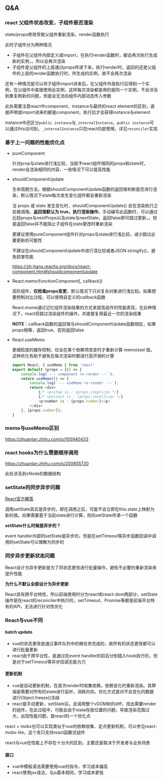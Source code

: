 ## Q&A

### react 父组件状态改变，子组件是否渲染

state/props修改导致父组件重新渲染，render函数执行

此时子组件分为两种情况

* 子组件在父组件内部定义或import，在执行render函数时，都会再次执行生成新的实例，。所以会再次渲染
* 子组件是父组件的上层通过props传递下来，执行render时，返回的还是父组件的上层的render函数执行时，所生成的实例，故不会再次渲染

还有一种情况是可以将子组件import进来后，在父组件外层执行后得到一个实例，在父组件中直接使用此实例，这样每次渲染都是用的是同一个实例，不会涉及到重复刷新的问题，但是会无法向组件内部动态传入参数

此处需要注意react中component、instance与最终的react element的区别，直接声明或import进来的都是component，执行后才会获得instance与element

instance中还区分`public instance`与`_internalInstance`，`public instance`可以通过this访问到，`_internalInstance`只在react内部使用，详见`reconciler`实现

### 基于上一问题的性能优化点

* pureComponent

	针对prop与state进行浅比较，当赋予react组件相同的props和state时，render会渲染相同的内容，一些情况下可以提高性能

* shouldComponentUpdate

	生命周期方法，根据shouldComponentUpdate函数的返回值判断是否进行渲染，默认情况下state每次发生变化组件都会重新渲染

	当 props 或 state 发生变化时，shouldComponentUpdate() 会在渲染执行之前被调用。**返回值默认为 true，执行渲染操作**。手动编写此函数时，可以通过比较props与nextProps以及state与nextState，返回false即可跳过更新，。但是返回false并不能阻止子组件在state更改时重新渲染

	更建议使用pureComponent组件针对props与state进行浅比较，减少跳过必要更新的可能性

	不建议在shouldComponentUpdate中进行深比较或者JSON.stringify()，避免损害性能

	https://zh-hans.reactjs.org/docs/react-component.html#shouldcomponentupdate

* React.memo(functionComponent[, callback])

	高阶组件，**仅检查props变更**，默认情况下只对复杂对象进行浅比较。如果想要控制对比过程，可以使用自定义的callback函数

	React.mome通过记忆组件渲染结果的方式来提高组件的性能表现，在此种情况下，react将跳过渲染组件的操作，并直接复用最近一次的渲染结果

	**NOTE**：callback函数的返回值与shouldComponentUpdate函数相反，如果props相等，返回true，否则返回false

* React.useMemo

	更细粒度的缓存控制，仅会在某个依赖项改变时才重新计算 memoized 值。这种优化有助于避免在每次渲染时都进行高开销的计算

	```javascript
	import React, { useMemo } from 'react'
	export default (props = {}) => {
	    console.log(`--- component re-render ---`);
	    return useMemo(() => {
	        console.log(`--- useMemo re-render ---`);
	        return <div>
	            {/* <p>step is : {props.step}</p> */}
	            {/* <p>count is : {props.count}</p> */}
	            <p>number is : {props.number}</p>
	        </div>
	    }, [props.number]);
	}
	```

### memo与useMemo区别

https://zhuanlan.zhihu.com/p/105940433

### react hooks为什么需要顺序调用

https://zhuanlan.zhihu.com/p/200855720

此处涉及到vNode的数据结构

### setState的同步异步问题

[React官方解答](https://zh-hans.reactjs.org/docs/faq-state.html#why-is-setstate-giving-me-the-wrong-value)

调用setState其实是异步的，即在调用之后，可能不会立即在this.state上映射为新的值。如果需要基于当前state进行计算，则向setState传递一个函数

**setState什么时候是异步的？**

event handler内部的setState是异步的，但是在setTimeout等异步函数回调中调用的setState可以理解为同步的

### 同步异步更新状态问题

React设计为异步更新是为了将状态更改进行批量操作，避免不必要的重新渲染来提升性能

**为什么不默认全部设计为异步更新**

React具有跨平台特性，所以前端使用时分为react和react-dom两部分，setState操作是在react的reconciler中执行的，setTimeout、Promise等都是前端平台特有的API，无法进行针对性优化

### React与vue不同

#### batch update

* vue的状态更改是通过事件队列中的微任务完成的，故所有的状态更改都可以进行批量更新
* react由于跨平台性，是通过在event handler的前后分别插入hook执行的，但是对于setTimeout等异步回调无能为力

#### 更新机制

* vue是自动更新机制，在首次render时收集依赖，依赖变化时重新渲染。其弊端是需要对所有的state进行监听，消耗内存。优化方式是对不会变化的数据进行Object.freeze()冻结
* react是手动更新，setState后，会调用整个vDOM树的diff，找出需要render的组件。在此过程中，可能会由于state存放位置的问题，导致渲染范围过大，出现性能问题，是react的一个优化点

react + mobx也可以实现类似于vue的依赖收集、定点更新机制，可以参见react-mobx-lite，这个库只支持react函数式组件

react与vue在性能上不存在十分大的区别，主要还是取决于开发者与业务场景

#### 接口

* vue中模板语法需要使用vue的指令，学习成本偏高
* react使用jsx语法，与js基本相同，学习成本更低